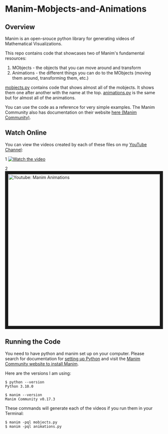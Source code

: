 # Manim-Mobjects-and-Animations

## Overview

Manim is an open-srouce python library for generating videos of Mathematical Visualizations. 

This repo contains code that showcases two of Manim's fundamental resources:
1. MObjects - the objects that you can move around and transform
2. Animations - the different things you can do to the MObjects (moving them around, transforming them, etc.)

[mobjects.py](./mobjects.py) contains code that shows almost all of the mobjects. It shows them one after another with the name at the top. [animations.py](./animations.py) is the same but for almost all of the animations. 

You can use the code as a reference for very simple examples. The Manim Community also has documentation on their website [here (Manim Community)](https://docs.manim.community/en/stable/reference.html). 


## Watch Online

You can view the videos created by each of these files on my [YouTube Channel](https://www.youtube.com/channel/UC3xlS5T2M6we94bCsYneNXA): 

1
[![Watch the video](https://img.youtube.com/vi/bCsk6hnMO5w/default.jpg)](https://youtu.be/bCsk6hnMO5w)

2
<a href="http://www.youtube.com/watch?feature=player_embedded&v=bCsk6hnMO5w" target="_blank">
 <img src="http://img.youtube.com/vi/bCsk6hnMO5w/mqdefault.jpg" alt="Youtube: Manim Animations" width="500" border="10" />
</a>


## Running the Code
You need to have python and manim set up on your computer. Please search for documentation for [setting up Python](https://www.youtube.com/watch?v=M323OL6K5vs) and visit the [Manim Community website to install Manim](https://docs.manim.community/en/stable/installation.html).  

Here are the versions I am using:  
```
$ python --version
Python 3.10.0

$ manim --version
Manim Community v0.17.3
```

These commands will generate each of the videos if you run them in your Terminal:  
```
$ manim -pql mobjects.py
$ manim -pql animations.py
```
